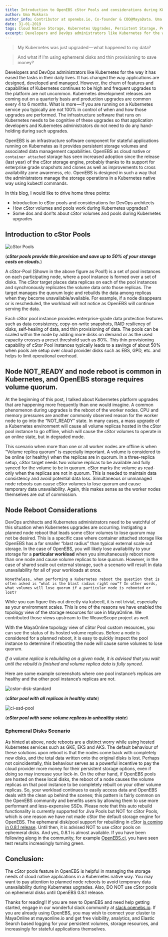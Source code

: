 ```yaml
---
title: Introduction to OpenEBS cStor Pools and considerations during K8s upgrades
author: Uma Mukkara
author_info: Contributor at openebs.io, Co-founder & COO@MayaData. Uma led product development in the early days of MayaData (CloudByte).
date: 31-01-2019
tags: Cloud Native Storage, Kubernetes Upgrades, Persistent Storage, Persistent Volume, Kubernetes
excerpt: Developers and DevOps administrators like Kubernetes for the way it has eased the tasks in their daily lives. It has changed the way applications are designed, developed and managed. 
---
```


> My Kubernetes was just upgraded — what happened to my data?

> And what if I’m using ephemeral disks and thin provisioning to save money?

Developers and DevOps administrators like Kubernetes for the way it has eased the tasks in their daily lives. It has changed the way applications are designed, developed and managed. However, the churn of features and capabilities of Kubernetes continues to be high and frequent upgrades to the platform are not uncommon. Kubernetes development releases are coming out on a quarterly basis and production upgrades are common every 4 to 6 months. What is more — if you are running on a Kubernetes service you typically are not 100% in control of when and how those upgrades are performed. The infrastructure software that runs on Kubernetes needs to be cognitive of these upgrades so that application developers and Kubernetes administrators do not need to do any hand-holding during such upgrades.

OpenEBS is an infrastructure software component for stateful applications running on Kubernetes as it provides persistent storage volumes and associated data management capabilities. OpenEBS as cloud native or `container attached` storage has seen increased adoption since the release (last year) of the cStor storage engine, probably thanks to its support for enterprise grade snapshots and clones as well as improvements to cross availability zone awareness, etc. OpenEBS is designed in such a way that the administrators manage the storage operations in a Kubernetes native way using kubectl commands.

In this blog, I would like to drive home three points:

- Introduction to cStor pools and considerations for DevOps architects
- How cStor volumes and pools work during Kubernetes upgrades?
- Some dos and don’ts about cStor volumes and pools during Kubernetes upgrades

## Introduction to cStor Pools

![cStor Pools](/images/blog/cstor-pools.png)

(***cStor pools provide thin provision and save up to 50% of your storage costs on clouds.***)

A cStor-Pool (Shown in the above figure as Pool1) is a set of pool instances on each participating node, where a pool instance is formed over a set of disks. The cStor target places data replicas on each of the pool instances and synchronously replicates the volume data onto those replicas. The target manages the quorum logic and rebuilds the data among replicas when they become unavailable/available. For example, if a node disappears or is rescheduled, the workload will not notice as OpenEBS will continue serving the data.

Each cStor pool instance provides enterprise-grade data protection features such as data consistency, copy-on-write snapshots, RAID resiliency of disks, self-healing of data, and thin provisioning of data. The pools can be scaled within the node by adding more disks on demand or as the used capacity crosses a preset threshold such as 80%. This thin provisioning capability of cStor Pool instances typically leads to a savings of about 50% when pools are setup over cloud provider disks such as EBS, GPD, etc. and helps to limit operational overhead.

## Node NOT_READY and node reboot is common in Kubernetes, and OpenEBS storage requires volume quorum.

At the beginning of this post, I talked about Kubernetes platform upgrades that are happening more frequently than one would imagine. A common phenomenon during upgrades is the reboot of the worker nodes. CPU and memory pressures are another commonly observed reason for the worker node to go into the “NOT_READY” state. In many cases, a mass upgrade of a Kubernetes environment will cause all volume replicas hosted in the cStor pool instance to go offline, which will cause the cStor volumes to operate in an online state, but in degraded mode.

This scenario when more than one or all worker nodes are offline is when “Volume replica quorum” is especially important. A volume is considered to be online (or healthy) when the replicas are in quorum. In a three-replica setup, cStor target needs two volume replicas to be available and fully synced for the volume to be in quorum. cStor marks the volume as read-only when the replicas are not in quorum. This is needed to maintain data consistency and avoid potential data loss. Simultaneous or unmanaged node reboots can cause cStor volumes to lose quorum and cause temporary data unavailability. Again, this makes sense as the worker nodes themselves are out of commission.

## Node Reboot Considerations

DevOps architects and Kubernetes administrators need to be watchful of this situation when Kubernetes upgrades are occurring. Instigating a planned node reboot that leads some cStor volumes to lose quorum may not be desired. This is a specific case where container attached storage like OpenEBS has a far smaller “blast radius” than typical external scale out storage. In the case of OpenEBS, you will likely lose availability to your storage for a **particular workload** when you simultaneously reboot more than one node and cause volume replicas to lose quorum. However, in the case of shared scale out external storage, such a scenario will result in data unavailability for all of your workloads at once.

`Nonetheless, when performing a Kubernetes reboot the question that is often asked is "what is the blast radius right now"? In other words, what volumes will lose quorum if a particular node is rebooted or lost?`

While you can figure this out directly via kubectl, it is not trivial, especially as your environment scales. This is one of the reasons we have enabled the topology view of the storage resources for use in MayaOnline. We contributed those views upstream to the WeaveScope project as well.

With the MayaOnline topology view of cStor Pool custom resources, you can see the status of its hosted volume replicas. Before a node is considered for a planned reboot, it is easy to quickly inspect the pool instance to determine if rebooting the node will cause some volumes to lose quorum.

*If a volume replica is rebuilding on a given node, it is advised that you wait until the rebuild is finished and volume replica data is fully synced.*

Here are some example screenshots where one pool instance’s replicas are healthy and the other pool instance’s replicas are not.

![cstor-disk-standard](/images/blog/cstor-disk-standard.png)

(***cStor pool with all replicas in healthy state***)

![ci-ssd-pool](/images/blog/ci-ssd-pool.png) 

(***cStor pool with some volume replicas in unhealthy state‌‌***)

### Ephemeral Disks Scenario

As hinted at above, node reboots are a distinct worry while using hosted Kubernetes services such as GKE, EKS and AKS. The default behaviour of these solutions upon reboot is that the nodes come back with completely new disks, and the total data written onto the original disks is lost. Perhaps not coincidentally, this behaviour serves as a powerful incentive to pay the cloud provider more money for their persistent storage options, even if doing so may increase your lock-in. On the other hand, if OpenEBS pools are hosted on these local disks, the reboot of a node causes the volume replicas on that pool instance to be completely rebuilt on your other volume replicas. So, your workload continues to easily access data and OpenEBS deals with the clean up behind the scenes; this pattern is fairly common on the OpenEBS community and benefits users by allowing them to use more performant and less-expensive SSDs. Please note that this auto rebuild functionality is currently supported for Jiva Pools but NOT for cStor Pools, which is one reason we have not made cStor the default storage engine for OpenEBS. The ephemeral disk/pool support for rebuilding in cStor [is coming in 0.8.1 release](/docs/concepts/cstor?__hstc=216392137.b18f31a8a021a7fe3920ac461d353400.1580126597006.1580126597006.1580126597006.1&amp;__hssc=216392137.1.1580126597007&amp;__hsfp=3765904294#cstor-roadmap). Until then, it is advised NOT to use cStor pools on ephemeral disks. And yes, 0.8.1 is almost available. If you have been following along in the community, for example [OpenEBS.ci](http://openebs.ci/), you have seen test results increasingly turning green.

## Conclusion:

The cStor pools feature in OpenEBS is helpful in managing the storage needs of cloud native applications in a Kubernetes native way. You may want to pay attention to planned node reboots to avoid temporary data unavailability during Kubernetes upgrades. Also, DO NOT use cStor pools on ephemeral disks until OpenEBS 0.8.1 release.

Thanks for reading!! If you are new to OpenEBS and need help getting started, engage in our wonderful slack community at [slack.openebs.io](http://slack.openebs.io/?__hstc=216392137.b18f31a8a021a7fe3920ac461d353400.1580126597006.1580126597006.1580126597006.1&amp;__hssc=216392137.1.1580126597007&amp;__hsfp=3765904294). If you are already using OpenEBS, you may wish to connect your cluster to MayaOnline at mayaonline.io and get free visibility, analytics, and Elastic Search based logging for your persistent volumes, storage resources, and increasingly for stateful applications themselves.
